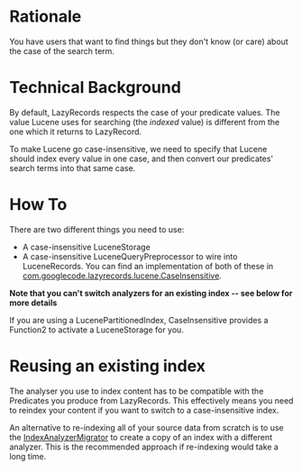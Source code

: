 # Rationale #

You have users that want to find things but they don't know (or care) about the case of the search term.


# Technical Background #

By default, LazyRecords respects the case of your predicate values. The value Lucene uses for searching (the _indexed_ value) is different from the one which it returns to LazyRecord.

To make Lucene go case-insensitive, we need to specify that Lucene should index every value in one case, and then convert our predicates' search terms into that same case.


# How To #
There are two different things you need to use:
  * A case-insensitive LuceneStorage
  * A case-insensitive LuceneQueryPreprocessor to wire into LuceneRecords.
You can find an implementation of both of these in [com.googlecode.lazyrecords.lucene.CaseInsensitive](https://code.google.com/p/lazyrecords/source/browse/src/com/googlecode/lazyrecords/lucene/CaseInsensitive.java).

**Note that you can't switch analyzers for an existing index -- see below for more details**

If you are using a LucenePartitionedIndex, CaseInsensitive provides a Function2 to activate a LuceneStorage for you.

# Reusing an existing index #
The analyser you use to index content has to be compatible with the Predicates you produce from LazyRecords. This effectively means you need to reindex your content if you want to switch to a case-insensitive index.

An alternative to re-indexing all of your source data from scratch is to use the [IndexAnalyzerMigrator](https://code.google.com/p/lazyrecords/source/browse/src/com/googlecode/lazyrecords/lucene/IndexAnalyzerMigrator.java) to create a copy of an index with a different analyzer. This is the recommended approach if re-indexing would take a long time.